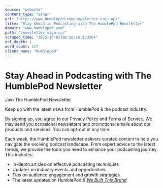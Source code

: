 ```yaml
---
source: "website"
content_type: "other"
url: "https://www.humblepod.com/newsletter-sign-up/"
title: "Stay Ahead in Podcasting with The HumblePod Newsletter"
domain: "www.humblepod.com"
path: "/newsletter-sign-up/"
scraped_time: "2025-10-05T01:56:16.133504"
url_depth: 1
word_count: 127
client_name: "humblepod"
---
```


# Stay Ahead in Podcasting with The HumblePod Newsletter

Join The HumblePod Newsletter

Keep up with the latest news from HumblePod & the podcast industry.

By signing up, you agree to our Privacy Policy and Terms of Service. We may send you occasional newsletters and promotional emails about our products and services. You can opt-out at any time.

Each week, the HumblePod newsletter delivers curated content to help you navigate the evolving podcast landscape. From expert advice to the latest trends, we provide the tools you need to enhance your podcasting journey. This includes:

* In-depth articles on effective podcasting techniques
* Updates on industry events and opportunities
* Tips on audience engagement and growth strategies
* The latest updates on HumblePod & [_We Built This Brand_](https://www.webuiltthisbrand.com/)